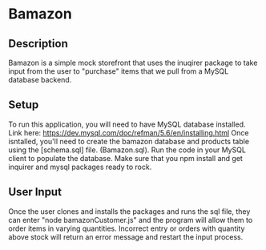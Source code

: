 # Bamazon

## Description

Bamazon is a simple mock storefront that uses the inuqirer package to take input from the user to "purchase" items that we pull from a MySQL database backend.  

## Setup

To run this application, you will need to have MySQL database installed. Link here: https://dev.mysql.com/doc/refman/5.6/en/installing.html Once isntalled, you'll need to create the bamazon database and products table using the [schema.sql] file. (Bamazon.sql). Run the code in your MySQL client to populate the database. Make sure that you npm install and get inquirer and mysql packages ready to rock. 

## User Input

Once the user clones and installs the packages and runs the sql file, they can enter "node bamazonCustomer.js" and the program will allow them to order items in varying quantities. Incorrect entry or orders with quantity above stock will return an error message and restart the input process.
